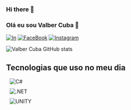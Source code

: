 ### Hi there 👋

### Olá eu sou Valber Cuba 🚀

[![In](https://img.shields.io/badge/LinkedIn-0077B5?style=for-the-badge&logo=linkedin&logoColor=white)](https://www.linkedin.com/in/valber-cuba-ba88a1284/?originalSubdomain=br)
[![FaceBook](https://img.shields.io/badge/Facebook-1877F2?style=for-the-badge&logo=facebook&logoColor=white)](https://www.facebook.com/ValberLuiis)
[![Instagram](https://img.shields.io/badge/Instagram-E4405F?style=for-the-badge&logo=instagram&logoColor=white)](https://www.instagram.com/valberluiis/)

![Valber Cuba GitHub stats](https://github-readme-stats.vercel.app/api?username=Valbercuba13&show_icons=true&theme=dracula)

## Tecnologias que uso no meu dia

<p align="center">
  <div style="display: inline_block; margin: 10px;">
    <img align="center" alt="C#" src="https://img.shields.io/badge/C%23-239120?style=for-the-badge&logo=c-sharp&logoColor=white" />
  </div>
  <div style="display: inline_block; margin: 10px;">
    <img align="center" alt=".NET" src="https://img.shields.io/badge/.NET-5C2D91?style=for-the-badge&logo=.net&logoColor=white" />
  </div>
  <div style="display: inline_block; margin: 10px;">
    <img align="center" alt="UNITY" src="https://img.shields.io/badge/Unity-100000?style=for-the-badge&logo=unity&logoColor=white" />
  </div>
</p>
